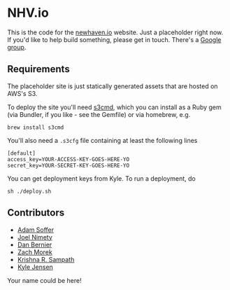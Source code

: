 NHV.io
======

This is the code for the [newhaven.io](http://www.newhaven.io) website.  Just a placeholder right now.
If you'd like to help build something, please get in touch.  There's a
[Google group](https://groups.google.com/forum/?fromgroups#!forum/newhavenio).

## Requirements

The placeholder site is just statically generated assets that are hosted on AWS's S3.

To deploy the site you'll need [s3cmd](http://s3tools.org/s3cmd), which you can install
as a Ruby gem (via Bundler, if you like - see the Gemfile) or via homebrew, e.g.

	brew install s3cmd

You'll also need a `.s3cfg` file containing at least the following lines

	[default]
	access_key=YOUR-ACCESS-KEY-GOES-HERE-YO
	secret_key=YOUR-SECRET-KEY-GOES-HERE-YO

You can get deployment keys from Kyle.  To run a deployment, do 

	sh ./deploy.sh

## Contributors

* [Adam Soffer](http://github.com/ads1018)
* [Joel Nimety](https://github.com/jnimety)
* [Dan Bernier](https://github.com/danbernier)
* [Zach Morek](https://github.com/ZachBeta)
* [Krishna R. Sampath](https://github.com/KrishnaRSampath)
* [Kyle Jensen](http://github.com/kljensen)

Your name could be here!  
